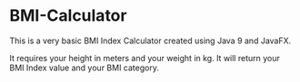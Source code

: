 # BMI-Calculator
This is a very basic BMI Index Calculator created using Java 9 and JavaFX.

It requires your height in meters and your weight in kg.
It will return your BMI Index value and your BMI category.

